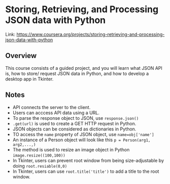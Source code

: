 # Storing, Retrieving, and Processing JSON data with Python

Link: https://www.coursera.org/projects/storing-retrieving-and-processing-json-data-with-python

## Overview
This course consists of a guided project, and you will learn what JSON API is, how to store/ request JSON data in Python, and how to develop a desktop app in Tkinter.

## Notes
- API connects the server to the client.
- Users can acccess API data using a URL.
- To parse the response object to JSON, use `response.json()`
- `.get(url)` is used to create a GET HTTP request in Python.
- JSON objects can be considered as dictionaries in Python.
- TO access the `name` property of JSON object, use `name=obj['name']`
- An instance of a Person object will look like this `p = Person(arg1, arg2,...,)`
- The method is used to resize an image object in Python `image.resize((100,100))`
- In Tkinter, users can prevent root window from being size-adjustable by doing `root.resiable(0,0)`
- In Tkinter, users can use `root.title('title')` to add a title to the root window.   
